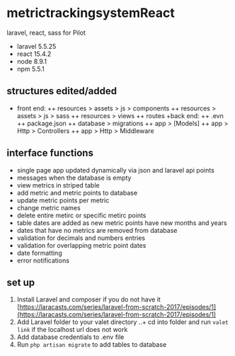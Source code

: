 # metrictrackingsystemReact
laravel, react, sass for Pilot

+ laravel 5.5.25
+ react 15.4.2
+ node 8.9.1
+ npm 5.5.1

## structures edited/added
+ front end: 
++ resources > assets > js > components
++ resources > assets > js > sass
++ resources > views
++ routes
+back end:
++ .evn
++ package.json
++ database > migrations
++ app > [Models]
++ app > Http > Controllers
++ app > Http > Middleware

## interface functions
+ single page app updated dynamically via json and laravel api points
+ messages when the database is empty
+ view metrics in striped table
+ add metric and metric points to database
+ update metric points per metric
+ change metric names
+ delete entire metirc or specific metirc points
+ table dates are added as new metric points have new months and years
+ dates that have no metrics are removed from database
+ validation for decimals and numbers entries
+ validation for overlapping metric point dates
+ date formatting
+ error notifications

## set up
1. Install Laravel and composer if you do not have it [https://laracasts.com/series/laravel-from-scratch-2017/episodes/1](https://laracasts.com/series/laravel-from-scratch-2017/episodes/1)
2. Add Laravel folder to your valet directory
..+ cd into folder and run `valet link` if the localhost url does not work
3. Add database credentials to .env file
4. Run `php artisan migrate` to add tables to database


